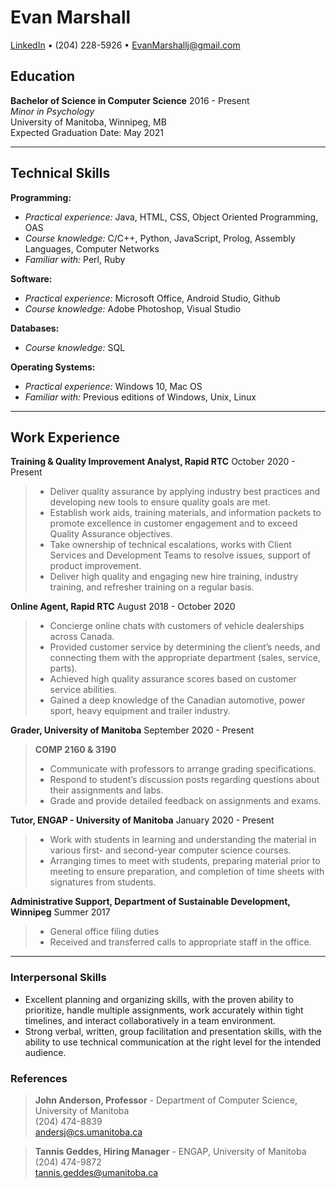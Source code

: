 # Evan Marshall 

[LinkedIn](https://www.linkedin.com/in/evanmarshallj/) • (204) 228-5926 • EvanMarshallj@gmail.com

## Education

**Bachelor of Science in Computer Science** 2016 - Present <br>
_Minor in Psychology_ <br>
University of Manitoba, Winnipeg, MB <br>
Expected Graduation Date: May 2021 

---
## Technical Skills
**Programming:**
* *Practical experience:* Java, HTML, CSS, Object Oriented Programming, OAS
* *Course knowledge:* C/C++, Python, JavaScript, Prolog, Assembly Languages, Computer Networks
* *Familiar with:* Perl, Ruby

**Software:**
* *Practical experience:* Microsoft Office, Android Studio, Github
* *Course knowledge:* Adobe Photoshop, Visual Studio

**Databases:**
* *Course knowledge:* SQL

**Operating Systems:**
* *Practical experience:*  Windows 10, Mac OS
* *Familiar with:* Previous editions of Windows, Unix, Linux

---
## Work Experience
**Training & Quality Improvement Analyst, Rapid RTC** October 2020 - Present
>* Deliver quality assurance by applying industry best practices and developing new tools to ensure quality goals are met.
>* Establish work aids, training materials, and information packets to promote excellence in customer engagement and to exceed Quality Assurance objectives.
>* Take ownership of technical escalations, works with Client Services and Development Teams to resolve issues, support of product improvement. 
>* Deliver high quality and engaging new hire training, industry training, and refresher training on a regular basis.

**Online Agent, Rapid RTC** August 2018 - October 2020
>* Concierge online chats with customers of vehicle dealerships across Canada.
>* Provided customer service by determining the client’s needs, and connecting them with the appropriate department (sales, service, parts).
>* Achieved high quality assurance scores based on customer service abilities. 
>* Gained a deep knowledge of the Canadian automotive, power sport, heavy equipment and trailer industry. 

**Grader, University of Manitoba** September 2020 - Present
>**COMP 2160 & 3190**
>* Communicate with professors to arrange grading specifications.
>* Respond to student’s discussion posts regarding questions about their assignments and labs.
>* Grade and provide detailed feedback on assignments and exams.

**Tutor, ENGAP - University of Manitoba** January 2020 - Present
>* Work with students in learning and understanding the material in various first- and second-year computer science courses.
>* Arranging times to meet with students, preparing material prior to meeting to ensure preparation, and completion of time sheets with signatures from students.


**Administrative Support, Department of Sustainable Development, Winnipeg** Summer 2017
>* General office filing duties
>* Received and transferred calls to appropriate staff in the office.

---
### Interpersonal Skills

* Excellent planning and organizing skills, with the proven ability to prioritize, handle multiple assignments, work accurately within tight timelines, and interact collaboratively in a team environment.
* Strong verbal, written, group facilitation and presentation skills, with the ability to use technical communication at the right level for the intended audience.

### References
> **John Anderson, Professor** -  Department of Computer Science, University of Manitoba <br>
(204) 474-8839 <br>
andersj@cs.umanitoba.ca

> **Tannis Geddes, Hiring Manager** - ENGAP, University of Manitoba <br>
(204) 474-9872 <br>
tannis.geddes@umanitoba.ca
